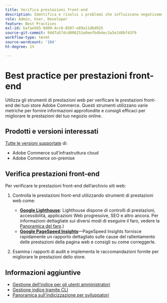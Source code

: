 ```yaml
---
title: Verifica prestazioni front-end
description: Identifica e risolvi i problemi che influiscono negativamente sulle prestazioni del sito utilizzando gli strumenti di prestazioni web per controllare le operazioni della vetrina Adobe Commerce.
role: Admin, User, Developer
feature: Best Practices
exl-id: bafae565-9d09-4cc0-8507-e89a11dbd915
source-git-commit: 94d7a57dcd006251e8eefbdb4ec3a5e140bf43f9
workflow-type: tm+mt
source-wordcount: '184'
ht-degree: 1%

---
```


# Best practice per prestazioni front-end

Utilizza gli strumenti di prestazioni web per verificare le prestazioni front-end dei tuoi store Adobe Commerce.
Questi strumenti utilizzano varie metriche per fornire informazioni approfondite e consigli efficaci per migliorare le prestazioni del tuo negozio online.

## Prodotti e versioni interessati

[Tutte le versioni supportate](../../../release/versions.md) di:

- Adobe Commerce sull’infrastruttura cloud
- Adobe Commerce on-premise

## Verifica prestazioni front-end

Per verificare le prestazioni front-end dell’archivio siti web:

1. Controlla le prestazioni front-end utilizzando strumenti di prestazioni web come:

   - **[Google Lighthouse](https://web.dev/measure/)**: Lighthouse dispone di controlli di prestazioni, accessibilità, applicazioni Web progressive, SEO e altro ancora. Per informazioni dettagliate sui diversi modi di eseguire il faro, vedere la [Panoramica del faro](https://developer.chrome.com/docs/lighthouse/overview).)
   - **[Google PageSpeed Insights](https://pagespeed.web.dev/)**—PageSpeed Insights fornisce rapidamente un rapporto dettagliato sulle cause del rallentamento delle prestazioni della pagina web e consigli su come correggerle.

1. Esamina i rapporti di audit e implementa le raccomandazioni fornite per migliorare le prestazioni dello store.

## Informazioni aggiuntive

- [Gestione dell’indice per gli utenti amministratori](../../../configuration/cli/manage-indexers.md#configure-indexers)
- [Gestione indice tramite CLI](https://experienceleague.adobe.com/docs/commerce-operations/configuration-guide/cli/manage-indexers.html)
- [Panoramica sull&#39;indicizzazione per sviluppatori](https://developer.adobe.com/commerce/php/development/components/indexing/)
